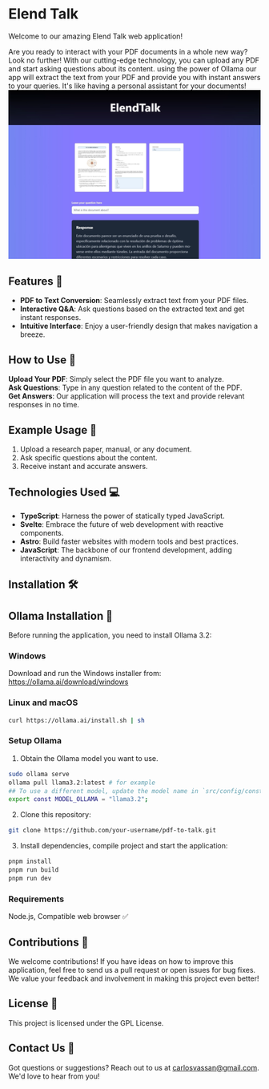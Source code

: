 # Elend Talk

Welcome to our amazing Elend Talk web application!

Are you ready to interact with your PDF documents in a whole new way? Look no further! With our cutting-edge technology, you can upload any PDF and start asking questions about its content. using the power of Ollama our app will extract the text from your PDF and provide you with instant answers to your queries. It's like having a personal assistant for your documents!
![PreviewAPP](./public/preview.webp)

## Features 🚀

- **PDF to Text Conversion**: Seamlessly extract text from your PDF files.
- **Interactive Q&A**: Ask questions based on the extracted text and get instant responses.
- **Intuitive Interface**: Enjoy a user-friendly design that makes navigation a breeze.

## How to Use 📝

**Upload Your PDF**: Simply select the PDF file you want to analyze.  
**Ask Questions**: Type in any question related to the content of the PDF.  
**Get Answers**: Our application will process the text and provide relevant responses in no time.

## Example Usage 🤖

1. Upload a research paper, manual, or any document.
2. Ask specific questions about the content.
3. Receive instant and accurate answers.

## Technologies Used 💻

- **TypeScript**: Harness the power of statically typed JavaScript.
- **Svelte**: Embrace the future of web development with reactive components.
- **Astro**: Build faster websites with modern tools and best practices.
- **JavaScript**: The backbone of our frontend development, adding interactivity and dynamism.

## Installation 🛠️

## Ollama Installation 🤖

Before running the application, you need to install Ollama 3.2:

### Windows

Download and run the Windows installer from: https://ollama.ai/download/windows

### Linux and macOS

```bash
curl https://ollama.ai/install.sh | sh
```

### Setup Ollama

1. Obtain the Ollama model you want to use.

```bash
sudo ollama serve
ollama pull llama3.2:latest # for example
## To use a different model, update the model name in `src/config/constants.ts`.
export const MODEL_OLLAMA = "llama3.2";
```

2. Clone this repository:

```bash
git clone https://github.com/your-username/pdf-to-talk.git
```

3. Install dependencies, compile project and start the application:

```bash
pnpm install
pnpm run build
pnpm run dev
```

### Requirements

Node.js, Compatible web browser ✅

## Contributions 🙌

We welcome contributions! If you have ideas on how to improve this application, feel free to send us a pull request or open issues for bug fixes. We value your feedback and involvement in making this project even better!

## License 📄

This project is licensed under the GPL License.

## Contact Us 📧

Got questions or suggestions? Reach out to us at carlosvassan@gmail.com. We'd love to hear from you!
